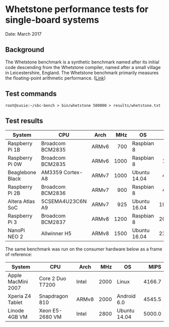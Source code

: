 # Whetstone performance tests for single-board systems

Date: March 2017

## Background

The Whetstone benchmark is a synthetic benchmark named after its initial code descending from the Whetstone compiler, named after a small village in Leicestershire, England. The Whetstone benchmark primarily measures the floating-point arithmetic performance. (<a href="http://www.netlib.org/benchmark/">Link</a>)

## Test commands

```
root@susie:~/sbc-bench > bin/whetstone 500000 > results/whetstone.txt
```

## Test results

| System             | CPU              | Arch  | MHz  | OS            |   MIPS |
| -------------------|------------------|-------|-----:|---------------|-------:|
| Raspberry Pi 1B    | Broadcom BCM2835 | ARMv6 |  700 | Raspbian 8    |   82.6 |
| Raspberry Pi 0W    | Broadcom BCM2835 | ARMv6 | 1000 | Raspbian 8    |  118.2 |
| Beaglebone Black   | AM3359 Cortex-A8 | ARMv7 | 1000 | Ubuntu 14.04  |  485.4 |
| Raspberry Pi 2B    | Broadcom BCM2836 | ARMv7 |  900 | Raspbian 8    |  487.5 |
| Altera Atlas SoC   | 5CSEMA4U23C6N A9 | ARMv7 |  925 | Ubuntu 16.04  | 1923.1 |
| Raspberry Pi 3     | Broadcom BCM2837 | ARMv8 | 1200 | Raspbian 8    | 2000.0 |
| NanoPi NEO 2       | Allwinner H5     | ARMv8 | 1500 | Ubuntu 16.04  | 2381.0 |

The same benchmark was run on the consumer hardware below as a frame of reference:

| System             | CPU              | Arch  | MHz  | OS            |   MIPS |
| -------------------|------------------|-------|-----:|---------------|-------:|
| Apple MacMini 2007 | Core 2 Duo T7200 | Intel | 2000 | Linux         | 4166.7 |
| Xperia Z4 Tablet   | Snapdragon 810   | ARMv8 | 2000 | Android 6.0   | 4545.5 |
| Linode 4GB VM      | Xeon E5-2680 VM  | Intel | 2800 | Ubuntu 14.04  | 5000.0 |
